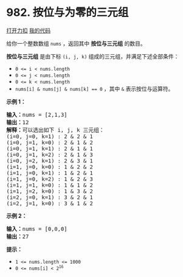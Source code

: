 # 982. 按位与为零的三元组

[打开力扣](https://leetcode.cn/problems/triples-with-bitwise-and-equal-to-zero) [我的代码](982.triples_with_bitwise_and_equal_to_zero.py)

给你一个整数数组 <code>nums</code> ，返回其中 <strong>按位与三元组</strong> 的数目。

<strong>按位与三元组</strong> 是由下标 <code>(i, j, k)</code> 组成的三元组，并满足下述全部条件：

<ul>
	<li><code>0 <= i < nums.length</code></li>
	<li><code>0 <= j < nums.length</code></li>
	<li><code>0 <= k < nums.length</code></li>
	<li><code>nums[i] &amp; nums[j] &amp; nums[k] == 0</code> ，其中 <code>&amp;</code> 表示按位与运算符。</li>
</ul>


<strong>示例 1：</strong>

<pre>
<strong>输入：</strong>nums = [2,1,3]
<strong>输出：</strong>12
<strong>解释：</strong>可以选出如下 i, j, k 三元组：
(i=0, j=0, k=1) : 2 &amp; 2 &amp; 1
(i=0, j=1, k=0) : 2 &amp; 1 &amp; 2
(i=0, j=1, k=1) : 2 &amp; 1 &amp; 1
(i=0, j=1, k=2) : 2 &amp; 1 &amp; 3
(i=0, j=2, k=1) : 2 &amp; 3 &amp; 1
(i=1, j=0, k=0) : 1 &amp; 2 &amp; 2
(i=1, j=0, k=1) : 1 &amp; 2 &amp; 1
(i=1, j=0, k=2) : 1 &amp; 2 &amp; 3
(i=1, j=1, k=0) : 1 &amp; 1 &amp; 2
(i=1, j=2, k=0) : 1 &amp; 3 &amp; 2
(i=2, j=0, k=1) : 3 &amp; 2 &amp; 1
(i=2, j=1, k=0) : 3 &amp; 1 &amp; 2
</pre>

<strong>示例 2：</strong>

<pre>
<strong>输入：</strong>nums = [0,0,0]
<strong>输出：</strong>27
</pre>



<strong>提示：</strong>

<ul>
	<li><code>1 <= nums.length <= 1000</code></li>
	<li><code>0 <= nums[i] < 2<sup>16</sup></code></li>
</ul>
